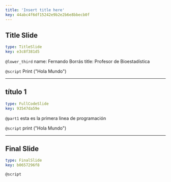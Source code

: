 ```yaml
---
title: 'Insert title here'
key: 44abc4f6df15242e9b2e2b6e8bbecb0f
---
```


## Title Slide

```yaml
type: TitleSlide
key: e3c8f381d5
```

`@lower_third`
name: Fernando Borrás
title: Profesor de Bioestadística

`@script`
Print ("Hola Mundo")

---

## título 1

```yaml
type: FullCodeSlide
key: 93547da59e
```

`@part1`
esta es la primera linea de programación

`@script`
print ("Hola Mundo")

---

## Final Slide

```yaml
type: FinalSlide
key: b0657296f8
```

`@script`
